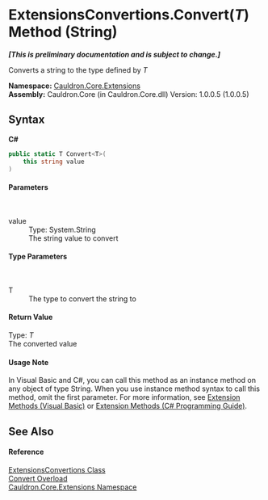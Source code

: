 # ExtensionsConvertions.Convert(*T*) Method (String)
 _**\[This is preliminary documentation and is subject to change.\]**_

Converts a string to the type defined by *T*

**Namespace:**&nbsp;<a href="N_Cauldron_Core_Extensions">Cauldron.Core.Extensions</a><br />**Assembly:**&nbsp;Cauldron.Core (in Cauldron.Core.dll) Version: 1.0.0.5 (1.0.0.5)

## Syntax

**C#**<br />
``` C#
public static T Convert<T>(
	this string value
)

```


#### Parameters
&nbsp;<dl><dt>value</dt><dd>Type: System.String<br />The string value to convert</dd></dl>

#### Type Parameters
&nbsp;<dl><dt>T</dt><dd>The type to convert the string to</dd></dl>

#### Return Value
Type: *T*<br />The converted value

#### Usage Note
In Visual Basic and C#, you can call this method as an instance method on any object of type String. When you use instance method syntax to call this method, omit the first parameter. For more information, see <a href="http://msdn.microsoft.com/en-us/library/bb384936.aspx">Extension Methods (Visual Basic)</a> or <a href="http://msdn.microsoft.com/en-us/library/bb383977.aspx">Extension Methods (C# Programming Guide)</a>.

## See Also


#### Reference
<a href="T_Cauldron_Core_Extensions_ExtensionsConvertions">ExtensionsConvertions Class</a><br /><a href="Overload_Cauldron_Core_Extensions_ExtensionsConvertions_Convert">Convert Overload</a><br /><a href="N_Cauldron_Core_Extensions">Cauldron.Core.Extensions Namespace</a><br />